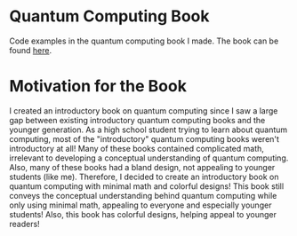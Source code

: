 # Quantum Computing Book
Code examples in the quantum computing book I made. The book can be found [here]().

# Motivation for the Book
I created an introductory book on quantum computing since I saw a large gap between existing introductory quantum computing books and the younger generation. As a high school student trying to learn about quantum computing, most of the "introductory" quantum computing books weren't introductory at all! Many of these books contained complicated math, irrelevant to developing a conceptual understanding of quantum computing. Also, many of these books had a bland design, not appealing to younger students (like me). Therefore, I decided to create an introductory book on quantum computing with minimal math and colorful designs! This book still conveys the conceptual understanding behind quantum computing while only using minimal math, appealing to everyone and especially younger students! Also, this book has colorful designs, helping appeal to younger readers!
